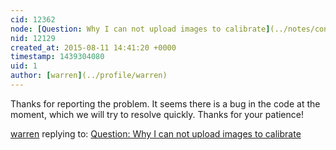 ```yaml
---
cid: 12362
node: [Question: Why I can not upload images to calibrate](../notes/congminhqt/08-10-2015/question-why-i-can-not-upload-images-to-calibrate)
nid: 12129
created_at: 2015-08-11 14:41:20 +0000
timestamp: 1439304080
uid: 1
author: [warren](../profile/warren)
---
```


Thanks for reporting the problem. It seems there is a bug in the code at the moment, which we will try to resolve quickly. Thanks for your patience!

[warren](../profile/warren) replying to: [Question: Why I can not upload images to calibrate](../notes/congminhqt/08-10-2015/question-why-i-can-not-upload-images-to-calibrate)

